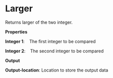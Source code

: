 # Larger

Returns larger of the two integer.

 **Properties**
 

**Integer 1**:    The first integer to be compared

**Integer 2**:    The second integer to be compared

 **Output**
 

**Output-location**: Location to store the output data